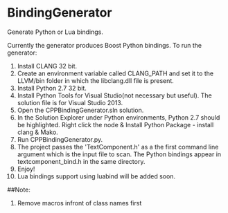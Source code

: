 # BindingGenerator
Generate Python or Lua bindings.

Currently the generator produces Boost Python bindings. To run the generator:

1. Install CLANG 32 bit.
2. Create an environment variable called CLANG_PATH and set it to the LLVM/bin folder in which the libclang.dll file is present.
3. Install Python 2.7 32 bit.
4. Install Python Tools for Visual Studio(not necessary but useful). The solution file is for Visual Studio 2013.
5. Open the CPPBindingGenerator.sln solution.
6. In the Solution Explorer under Python environments, Python 2.7 should be highlighted. Right click the node & Install Python Package - install clang & Mako.
7. Run CPPBindingGenerator.py.
8. The project passes the 'TextComponent.h' as a the first command line argument which is the input file to scan. The Python bindings appear in textcomponent_bind.h in the same directory.
9. Enjoy!
10. Lua bindings support using luabind will be added soon. 

##Note:
1. Remove macros infront of class names first

